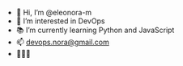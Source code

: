 - 👋 Hi, I’m @eleonora-m
- 👀 I’m interested in DevOps
- 📚 I’m currently learning Python and JavaScript
- 📫 devops.nora@gmail.com
- 👩🏿‍💻
<!---
eleonora-m/eleonora-m is a ✨ special ✨ repository because its `README.md` (this file) appears on your GitHub profile.
You can click the Preview link to take a look at your changes.
--->
